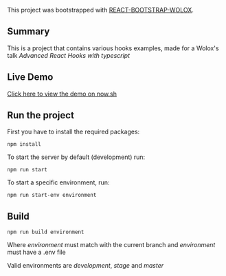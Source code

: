 This project was bootstrapped with [REACT-BOOTSTRAP-WOLOX](https://github.com/Wolox/react-bootstrap).

## Summary

This is a project that contains various hooks examples, made for a Wolox's talk *Advanced React Hooks with typescript*

## Live Demo

[Click here to view the demo on now.sh](https://hooks-advanced-talk.vercel.app)

## Run the project

First you have to install the required packages:

`npm install`

To start the server by default (development) run:

`npm run start`

To start a specific environment, run:

`npm run start-env environment`

## Build

`npm run build environment`

Where _environment_ must match with the current branch and _environment_ must have a .env file

Valid environments are _development_, _stage_ and _master_
